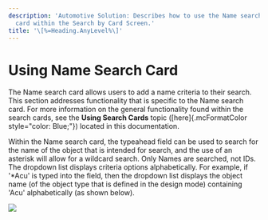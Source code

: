 ```yaml
---
description: 'Automotive Solution: Describes how to use the Name search
  card within the Search by Card Screen.'
title: '\[%=Heading.AnyLevel%\]'
---
```


Using Name Search Card
======================

The Name search card allows users to add a name criteria to their
search. This section addresses functionality that is specific to the
Name search card. For more information on the general functionality
found within the search cards, see the **Using Search Cards** topic
([here]{.mcFormatColor style="color: Blue;"}) located in this
documentation.

Within the Name search card, the typeahead field can be used to search
for the name of the object that is intended for search, and the use of
an asterisk will allow for a wildcard search. Only Names are searched,
not IDs. The dropdown list displays criteria options alphabetically. For
example, if \'\*Acu\' is typed into the field, then the dropdown list
displays the object name (of the object type that is defined in the
design mode) containing \'Acu\' alphabetically (as shown below).

![](../../Resources/Images/Search%20by%20Card%20Screen/22.png)
